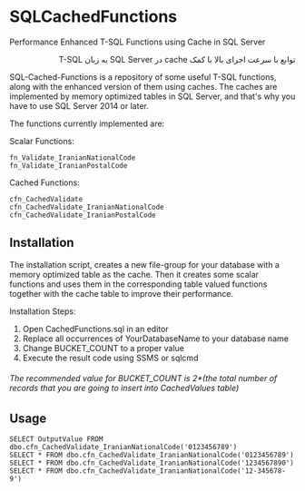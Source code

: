 # SQLCachedFunctions

Performance Enhanced T-SQL Functions using Cache in SQL Server
<p dir='rtl' align='right'>
توابع با سرعت اجرای بالا با کمک cache در SQL Server به زبان T-SQL
</p>

SQL-Cached-Functions is a repository of some useful T-SQL functions, along with the enhanced version of them using caches. The caches are implemented by memory optimized tables in SQL Server, and that's why you have to use SQL Server 2014 or later.

The functions currently implemented are:

Scalar Functions:
```
fn_Validate_IranianNationalCode
fn_Validate_IranianPostalCode
```
Cached Functions:
```
cfn_CachedValidate
cfn_CachedValidate_IranianNationalCode
cfn_CachedValidate_IranianPostalCode
```

## Installation
The installation script, creates a new file-group for your database with a memory optimized table as the cache. Then it creates some scalar functions and uses them in the corresponding table valued functions together with the cache table to improve their performance.

Installation Steps:
1. Open CachedFunctions.sql in an editor
2. Replace all occurrences of YourDatabaseName to your database name
3. Change BUCKET_COUNT to a proper value
4. Execute the result code using SSMS or sqlcmd 
###### The recommended value for BUCKET_COUNT is 2*(the total number of records that you are going to insert into CachedValues table)

## Usage
```
SELECT OutputValue FROM dbo.cfn_CachedValidate_IranianNationalCode('0123456789')
SELECT * FROM dbo.cfn_CachedValidate_IranianNationalCode('0123456789')
SELECT * FROM dbo.cfn_CachedValidate_IranianNationalCode('1234567890')
SELECT * FROM dbo.cfn_CachedValidate_IranianNationalCode('12-345678-9')
```
